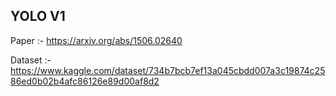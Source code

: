 ## YOLO V1 

Paper :- https://arxiv.org/abs/1506.02640

Dataset :- https://www.kaggle.com/dataset/734b7bcb7ef13a045cbdd007a3c19874c2586ed0b02b4afc86126e89d00af8d2


